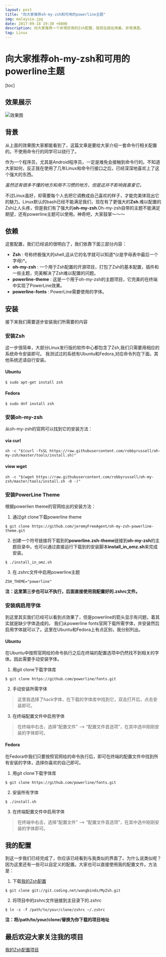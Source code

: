 ```yaml
---
layout: post
title: "向大家推荐oh-my-zsh和可用的powerline主题"
img: malaysia.jpg
date: 2017-09-18 19:30 +0800
description: 向大家推荐一个非常好用的Zsh配置，我现在就在用着，非常满意。
tag: Linux
---
```

# 向大家推荐oh-my-zsh和可用的powerline主题

[toc]

## 效果展示
![效果图](https://coding.net/u/wangbinds/p/MyZsh/git/raw/master/imgs/preview.png)

## 背景
从上面的效果图大家都能看到了，这篇文章是要给大家介绍一套命令行相关配置的。不使用命令行的同学可以绕行了。

作为一个程序员，尤其是Android程序员，一定是难免会接触到命令行的。不知道大家如何，反正我在使用了几年Linux和命令行接口之后，已经深深地喜欢上了这个强大的东西。

*虽然还有很多不懂的地方和用不习惯的地方，但是这并不影响我喜爱它。*

不过Linux虽好，却需要每个人去把它调教成自己喜欢的样子，才能完美体现出它的魅力。Linux默认的bash已经不能满足我们，现在有了更强大的**Zsh**.难以配置的Zsh让人头疼，但是我们有了强大的**oh-my-zsh**.Oh-my-zsh自带的主题不能满足期望，还有powerline主题可以使用。神奇吧，大家鼓掌～～～

## 依赖
这套配置，我们已经说的很明白了，我们依靠下面三部分内容：
* **Zsh** : 号称终极强大的shell,这从它的名字就可以知道*(z是字母表中最后一个字母)*。
* **oh-my-zsh** : 一个用于Zsh配置的开源项目，打包了Zsh的基本配置，插件和一些主题，完美解决了Zsh难以配置的问题。
* **powerline-theme** : 这是一个用于oh-my-zsh的主题项目，它完美的在终端中实现了PowerLine效果。
* **powerline-fonts** : PowerLine需要使用的字体。

## 安装
接下来我们需要逐步安装我们所需要的内容

### 安装Zsh
这一步很简单，大部分Linux发行版的软件中心都包含了Zsh,我们只需要用相应的系统命令安装即可。
我测试过的系统有Ubuntu和Fedora,对应命令列在下面。其他系统还请自行安装。

#### Ubuntu
```
$ sudo apt-get install zsh
```

#### Fedora
```
$ sudo dnf install zsh
```

### 安装oh-my-zsh
从oh-my-zsh的官网可以找到它的安装方法：

#### via curl
```
sh -c "$(curl -fsSL https://raw.githubusercontent.com/robbyrussell/oh-my-zsh/master/tools/install.sh)"
```

#### view wget
```
sh -c "$(wget https://raw.githubusercontent.com/robbyrussell/oh-my-zsh/master/tools/install.sh -O -)"
```

### 安装PowerLine Theme
根据powerlien theme的官网给出的安装方法：

1. 通过git clone下载powerline theme
```
$ git clone https://github.com/jeremyFreeAgent/oh-my-zsh-powerline-theme.git
```

2. 创建一个符号链接将下载到的**powerline.zsh-theme**链接到**oh-my-zsh**的主题目录中。也可以通过直接运行下载到的安装脚本**install_in_omz.sh**来完成安装。
```
$ ./install_in_omz.sh
```

3. 在.zshrc文件中启用powerline主题
```
ZSH_THEME="powerline"
```

**注：这里第三步也可以不执行，后面直接使用我配置好的.zshrc文件。**

### 安装病启用字体
到这里其实我们已经可以看到点效果了，但是powerline的箭头显示有问题，着其实就是缺少字体造成的。
我们从powerline fonts官网下载所需字体，并安装然后启用字体就可以了。这里在Ubuntu和Fedora上有点区别，我分别列出。

#### Ubuntu
在Ubuntu中按照官网给的命令执行之后在终端的配置选项中仍然找不到相关的字体。因此需要手动安装字体。

1. 用git clone下载字体库
```
$ git clone https://github.com/powerline/fonts.git
```

2. 手动安装所需字体
> 这里我选择了hack字体，在下载的字体库中找到它，双击打开后，点击安装即可。

3. 在终端配置文件中启用字体
> 在终端中右击，选择“配置文件” --> “配置文件首选项”，在其中选中刚刚安装的字体即可。

#### Fedora
在Fedora中我们只要按照官网给的命令执行后，即可在终端的配置文件中找到所有安装的字体，选择你喜欢的自己即可。

1. 用git clone下载字体库
```
$ git clone https://github.com/powerline/fonts.git
```

2. 安装所有字体
```
$ ./install.sh
```

3. 在终端配置文件中启用字体
> 在终端中右击，选择“配置文件” --> “配置文件首选项”，在其中选中刚刚安装的字体即可。

## 我的配置
到这一步我们已经完成了，你应该已经看到与我类似的界面了。为什么说类似呢？因为这里还有一些可以自定义的配置。大家也可以直接使用我的配置文件。方法是：

1. 下载[我的Zsh配置](https://coding.net/u/wangbinds/p/MyZsh/)
```
$ git clone git://git.coding.net/wangbinds/MyZsh.git
```

2. 将项目中的zshrc文件链接到主目录下的.zshrc
```
$ ln -s -f /path/to/your/clone/zshrc ~/.zshrc
```

**注：将/path/to/your/clone/替换为你下载的项目地址**

## 最后欢迎大家关注我的项目
[我的Zsh配置项目](https://coding.net/u/wangbinds/p/MyZsh/)
